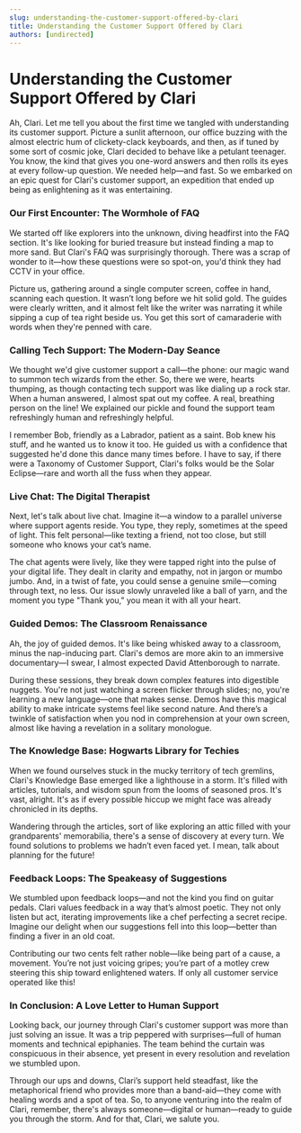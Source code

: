 ```yaml
---
slug: understanding-the-customer-support-offered-by-clari
title: Understanding the Customer Support Offered by Clari
authors: [undirected]
---
```



# Understanding the Customer Support Offered by Clari 

Ah, Clari. Let me tell you about the first time we tangled with understanding its customer support. Picture a sunlit afternoon, our office buzzing with the almost electric hum of clickety-clack keyboards, and then, as if tuned by some sort of cosmic joke, Clari decided to behave like a petulant teenager. You know, the kind that gives you one-word answers and then rolls its eyes at every follow-up question. We needed help—and fast. So we embarked on an epic quest for Clari's customer support, an expedition that ended up being as enlightening as it was entertaining.

### **Our First Encounter: The Wormhole of FAQ**

We started off like explorers into the unknown, diving headfirst into the FAQ section. It's like looking for buried treasure but instead finding a map to more sand. But Clari's FAQ was surprisingly thorough. There was a scrap of wonder to it—how these questions were so spot-on, you'd think they had CCTV in your office.

Picture us, gathering around a single computer screen, coffee in hand, scanning each question. It wasn’t long before we hit solid gold. The guides were clearly written, and it almost felt like the writer was narrating it while sipping a cup of tea right beside us. You get this sort of camaraderie with words when they're penned with care.

### **Calling Tech Support: The Modern-Day Seance**

We thought we'd give customer support a call—the phone: our magic wand to summon tech wizards from the ether. So, there we were, hearts thumping, as though contacting tech support was like dialing up a rock star. When a human answered, I almost spat out my coffee. A real, breathing person on the line! We explained our pickle and found the support team refreshingly human and refreshingly helpful. 

I remember Bob, friendly as a Labrador, patient as a saint. Bob knew his stuff, and he wanted us to know it too. He guided us with a confidence that suggested he'd done this dance many times before. I have to say, if there were a Taxonomy of Customer Support, Clari's folks would be the Solar Eclipse—rare and worth all the fuss when they appear.

### **Live Chat: The Digital Therapist**

Next, let's talk about live chat. Imagine it—a window to a parallel universe where support agents reside. You type, they reply, sometimes at the speed of light. This felt personal—like texting a friend, not too close, but still someone who knows your cat’s name. 

The chat agents were lively, like they were tapped right into the pulse of your digital life. They dealt in clarity and empathy, not in jargon or mumbo jumbo. And, in a twist of fate, you could sense a genuine smile—coming through text, no less. Our issue slowly unraveled like a ball of yarn, and the moment you type "Thank you," you mean it with all your heart.

### **Guided Demos: The Classroom Renaissance**

Ah, the joy of guided demos. It's like being whisked away to a classroom, minus the nap-inducing part. Clari's demos are more akin to an immersive documentary—I swear, I almost expected David Attenborough to narrate. 

During these sessions, they break down complex features into digestible nuggets. You're not just watching a screen flicker through slides; no, you're learning a new language—one that makes sense. Demos have this magical ability to make intricate systems feel like second nature. And there’s a twinkle of satisfaction when you nod in comprehension at your own screen, almost like having a revelation in a solitary monologue.

### **The Knowledge Base: Hogwarts Library for Techies**

When we found ourselves stuck in the mucky territory of tech gremlins, Clari's Knowledge Base emerged like a lighthouse in a storm. It's filled with articles, tutorials, and wisdom spun from the looms of seasoned pros. It's vast, alright. It's as if every possible hiccup we might face was already chronicled in its depths.

Wandering through the articles, sort of like exploring an attic filled with your grandparents' memorabilia, there's a sense of discovery at every turn. We found solutions to problems we hadn’t even faced yet. I mean, talk about planning for the future!

### **Feedback Loops: The Speakeasy of Suggestions**

We stumbled upon feedback loops—and not the kind you find on guitar pedals. Clari values feedback in a way that’s almost poetic. They not only listen but act, iterating improvements like a chef perfecting a secret recipe. Imagine our delight when our suggestions fell into this loop—better than finding a fiver in an old coat.

Contributing our two cents felt rather noble—like being part of a cause, a movement. You’re not just voicing gripes; you’re part of a motley crew steering this ship toward enlightened waters. If only all customer service operated like this!

### **In Conclusion: A Love Letter to Human Support**

Looking back, our journey through Clari's customer support was more than just solving an issue. It was a trip peppered with surprises—full of human moments and technical epiphanies. The team behind the curtain was conspicuous in their absence, yet present in every resolution and revelation we stumbled upon.

Through our ups and downs, Clari’s support held steadfast, like the metaphorical friend who provides more than a band-aid—they come with healing words and a spot of tea. So, to anyone venturing into the realm of Clari, remember, there's always someone—digital or human—ready to guide you through the storm. And for that, Clari, we salute you.